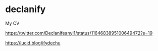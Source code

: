 # declanify
My CV

https://twitter.com/DeclanIfeanyi1/status/1164683895100649472?s=19

https://lucid.blog/ifydechu
